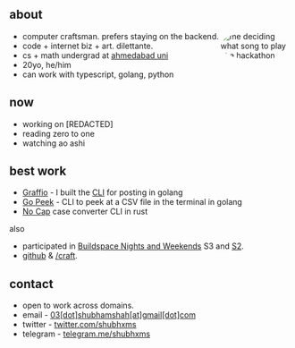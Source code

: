 ## about

<!-- ![me](/images/twt-pfp.png) -->
<div style="float: right; max-width: 25%;
max-height: 25%;">
<!-- {{< figure style="border-radius:50%;" src="/images/twt-pfp.png" title="me deciding what song to play at a hackathon" >}} -->
<img src="/images/twt-pfp.png" style="border-radius:50%;" alt="me deciding what song to play at a hackathon">
</div>

- computer craftsman. prefers staying on the backend.
- code + internet biz + art. dilettante.
- cs + math undergrad at [ahmedabad uni](https://ahduni.edu.in)
- 20yo, he/him
- can work with typescript, golang, python

## now

- working on [REDACTED]
- reading zero to one
- watching ao ashi

## best work

- [Graffio](https://graffio.xyz) - I built the [CLI](https://github.com/shubhxms/graffio) for posting in golang
- [Go Peek](https://github.com/shubhxms/gopeek) - CLI to peek at a CSV file in the terminal in golang
- [No Cap](https://gtihub.com/shubhxms/nocap) case converter CLI in rust

also

- participated in [Buildspace Nights and Weekends](https://buildspace.so/) S3 and [S2](https://polygonscan.com/tx/0xb78eeb255a386d49f7d00859568370da52566184400727c4baa4fdf8c7dd6210).
- [github](https://github.com/shubhxms) & [/craft](/craft).

<!-- <div class="block inline project-block"> -->

## contact

- open to work across domains.
- email - [03[dot]shubhamshah[at]gmail[dot]com](mailto:03.shubhamshah@gmail.com)
- twitter - [twitter.com/shubhxms](https://twitter.com/shubhxms)
- telegram - [telegram.me/shubhxms](https://telegram.me/shubhxms)
